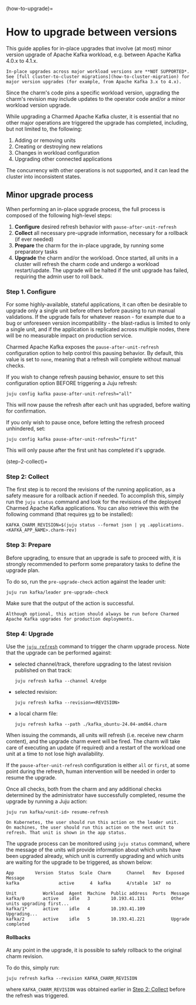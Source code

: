 (how-to-upgrade)=
# How to upgrade between versions

This guide applies for in-place upgrades that involve (at most) minor version upgrade of Apache Kafka workload, e.g. between Apache Kafka 4.0.x to 4.1.x.

```{warning}
In-place upgrades across major workload versions are **NOT SUPPORTED*.
See [full cluster-to-cluster migrations](how-to-cluster-migration) for major version upgrades (for example, from Apache Kafka 3.x to 4.x).
```

Since the charm's code pins a specific workload version, upgrading the charm's revision may include updates to the operator code and/or a minor workload version upgrade.

While upgrading a Charmed Apache Kafka cluster, it is essential that no other major operations are triggered the upgrade has completed, including, but not limited to, the following:

1. Adding or removing units
2. Creating or destroying new relations
3. Changes in workload configuration
4. Upgrading other connected applications

The concurrency with other operations is not supported, and it can lead the cluster into inconsistent states.

## Minor upgrade process

When performing an in-place upgrade process, the full process is composed of the following high-level steps:

1. **Configure** desired refresh behavior with `pause-after-unit-refresh`
2. **Collect** all necessary pre-upgrade information, necessary for a rollback (if ever needed)
3. **Prepare** the charm for the in-place upgrade, by running some preparatory tasks 
4. **Upgrade** the charm and/or the workload. Once started, all units in a cluster will refresh the charm code and undergo a workload restart/update. The upgrade will be halted if the unit upgrade has failed, requiring the admin user to roll back.

### Step 1. Configure

For some highly-available, stateful applications, it can often be desirable to upgrade only a single unit before others before pausing to run manual validations. If the upgrade fails for whatever reason - for example due to a bug or unforeseen version incompatibility - the blast-radius is limited to only a single unit, and if the application is replicated across multiple nodes, there will be no measurable impact on production service.

Charmed Apache Kafka exposes the `pause-after-unit-refresh` configuration option to help control this pausing behavior. By default, this value is set to `none`, meaning that a refresh will complete without manual checks.

If you wish to change refresh pausing behavior, ensure to set this configuration option BEFORE triggering a Juju refresh:

```shell
juju config kafka pause-after-unit-refresh="all"
```

This will now pause the refresh after each unit has upgraded, before waiting for confirmation.

If you only wish to pause once, before letting the refresh proceed unhindered, set:

```shell
juju config kafka pause-after-unit-refresh="first"
```

This will only pause after the first unit has completed it's upgrade.

(step-2-collect)=
### Step 2: Collect

The first step is to record the revisions of the running application, as a safety measure for a rollback action if needed. To accomplish this, simply run the `juju status` command and look for the revisions of the deployed Charmed Apache Kafka applications. You can also retrieve this with the following command (that requires [yq](https://snapcraft.io/install/yq/ubuntu) to be installed):

```shell
KAFKA_CHARM_REVISION=$(juju status --format json | yq .applications.<KAFKA_APP_NAME>.charm-rev)
```

### Step 3: Prepare

Before upgrading, to ensure that an upgrade is safe to proceed with, it is strongly recommended to perform some preparatory tasks to define the upgrade plan.  

To do so, run the `pre-upgrade-check` action against the leader unit:

```shell
juju run kafka/leader pre-upgrade-check 
```

Make sure that the output of the action is successful.

```{note}
Although optional, this action should always be run before Charmed Apache Kafka upgrades for production deployments.
```

### Step 4: Upgrade

Use the [`juju refresh`](https://juju.is/docs/juju/juju-refresh) command to trigger the charm upgrade process.
Note that the upgrade can be performed against:

* selected channel/track, therefore upgrading to the latest revision published on that track:

  ```shell
  juju refresh kafka --channel 4/edge
  ```
* selected revision:

  ```shell
  juju refresh kafka --revision=<REVISION>
  ```
* a local charm file:

  ```shell
  juju refresh kafka --path ./kafka_ubuntu-24.04-amd64.charm
  ```

When issuing the commands, all units will refresh (i.e. receive new charm content), and the upgrade charm event will be fired. The charm will take care of executing an update (if required) and a restart of the workload one unit at a time to not lose high availability. 

If the `pause-after-unit-refresh` configuration is either `all` or `first`, at some point during the refresh, human intervention will be needed in order to resume the upgrade.

Once all checks, both from the charm and any additional checks determined by the administrator have successfully completed, resume the upgrade by running a Juju action:

```shell
juju run kafka/<unit-id> resume-refresh
```

```{note}
On Kubernetes, the user should run this action on the leader unit.
On machines, the user should run this action on the next unit to refresh. That unit is shown in the app status.
```

The upgrade process can be monitored using `juju status` command, where the message of the units will provide information about which units have been upgraded already, which unit is currently upgrading and which units are waiting for the upgrade to be triggered, as shown below: 

```shell
App        Version  Status  Scale  Charm      Channel   Rev  Exposed  Message
kafka               active      4  kafka      4/stable  147  no

Unit          Workload  Agent  Machine  Public address  Ports  Message
kafka/0       active    idle   3        10.193.41.131          Other units upgrading first...
kafka/1*      active    idle   4        10.193.41.109          Upgrading...
kafka/2       active    idle   5        10.193.41.221          Upgrade completed
```

#### Rollbacks

At any point in the upgrade, it is possible to safely rollback to the original charm revision.

To do this, simply run:

```shell
juju refresh kafka --revision KAFKA_CHARM_REVISION
```

where `KAFKA_CHARM_REVISION` was obtained earlier in [Step 2: Collect](step-2-collect) before the refresh was triggered.
